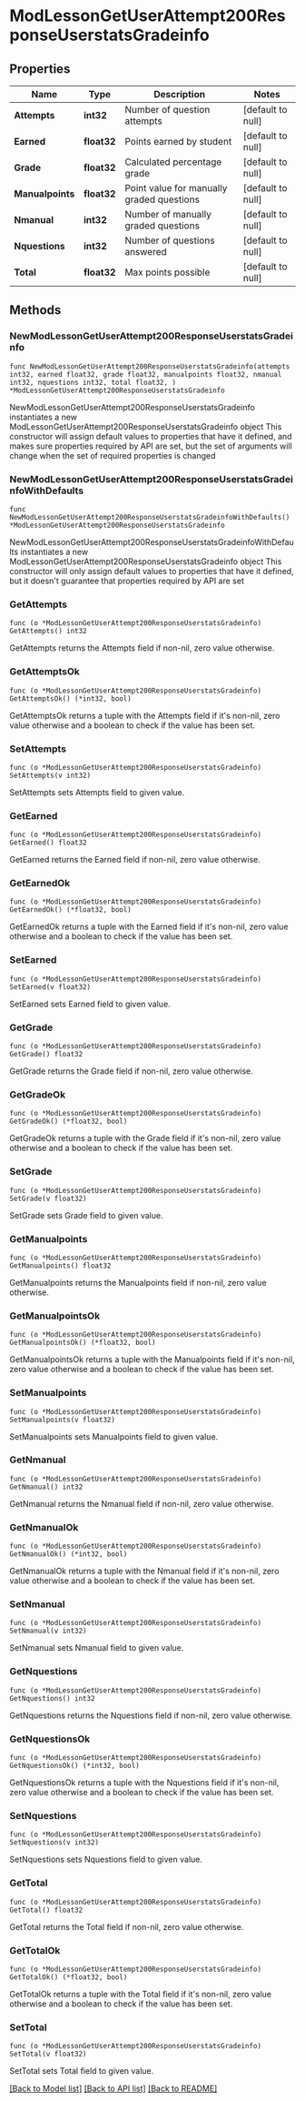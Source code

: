 # ModLessonGetUserAttempt200ResponseUserstatsGradeinfo

## Properties

Name | Type | Description | Notes
------------ | ------------- | ------------- | -------------
**Attempts** | **int32** | Number of question attempts | [default to null]
**Earned** | **float32** | Points earned by student | [default to null]
**Grade** | **float32** | Calculated percentage grade | [default to null]
**Manualpoints** | **float32** | Point value for manually graded questions | [default to null]
**Nmanual** | **int32** | Number of manually graded questions | [default to null]
**Nquestions** | **int32** | Number of questions answered | [default to null]
**Total** | **float32** | Max points possible | [default to null]

## Methods

### NewModLessonGetUserAttempt200ResponseUserstatsGradeinfo

`func NewModLessonGetUserAttempt200ResponseUserstatsGradeinfo(attempts int32, earned float32, grade float32, manualpoints float32, nmanual int32, nquestions int32, total float32, ) *ModLessonGetUserAttempt200ResponseUserstatsGradeinfo`

NewModLessonGetUserAttempt200ResponseUserstatsGradeinfo instantiates a new ModLessonGetUserAttempt200ResponseUserstatsGradeinfo object
This constructor will assign default values to properties that have it defined,
and makes sure properties required by API are set, but the set of arguments
will change when the set of required properties is changed

### NewModLessonGetUserAttempt200ResponseUserstatsGradeinfoWithDefaults

`func NewModLessonGetUserAttempt200ResponseUserstatsGradeinfoWithDefaults() *ModLessonGetUserAttempt200ResponseUserstatsGradeinfo`

NewModLessonGetUserAttempt200ResponseUserstatsGradeinfoWithDefaults instantiates a new ModLessonGetUserAttempt200ResponseUserstatsGradeinfo object
This constructor will only assign default values to properties that have it defined,
but it doesn't guarantee that properties required by API are set

### GetAttempts

`func (o *ModLessonGetUserAttempt200ResponseUserstatsGradeinfo) GetAttempts() int32`

GetAttempts returns the Attempts field if non-nil, zero value otherwise.

### GetAttemptsOk

`func (o *ModLessonGetUserAttempt200ResponseUserstatsGradeinfo) GetAttemptsOk() (*int32, bool)`

GetAttemptsOk returns a tuple with the Attempts field if it's non-nil, zero value otherwise
and a boolean to check if the value has been set.

### SetAttempts

`func (o *ModLessonGetUserAttempt200ResponseUserstatsGradeinfo) SetAttempts(v int32)`

SetAttempts sets Attempts field to given value.


### GetEarned

`func (o *ModLessonGetUserAttempt200ResponseUserstatsGradeinfo) GetEarned() float32`

GetEarned returns the Earned field if non-nil, zero value otherwise.

### GetEarnedOk

`func (o *ModLessonGetUserAttempt200ResponseUserstatsGradeinfo) GetEarnedOk() (*float32, bool)`

GetEarnedOk returns a tuple with the Earned field if it's non-nil, zero value otherwise
and a boolean to check if the value has been set.

### SetEarned

`func (o *ModLessonGetUserAttempt200ResponseUserstatsGradeinfo) SetEarned(v float32)`

SetEarned sets Earned field to given value.


### GetGrade

`func (o *ModLessonGetUserAttempt200ResponseUserstatsGradeinfo) GetGrade() float32`

GetGrade returns the Grade field if non-nil, zero value otherwise.

### GetGradeOk

`func (o *ModLessonGetUserAttempt200ResponseUserstatsGradeinfo) GetGradeOk() (*float32, bool)`

GetGradeOk returns a tuple with the Grade field if it's non-nil, zero value otherwise
and a boolean to check if the value has been set.

### SetGrade

`func (o *ModLessonGetUserAttempt200ResponseUserstatsGradeinfo) SetGrade(v float32)`

SetGrade sets Grade field to given value.


### GetManualpoints

`func (o *ModLessonGetUserAttempt200ResponseUserstatsGradeinfo) GetManualpoints() float32`

GetManualpoints returns the Manualpoints field if non-nil, zero value otherwise.

### GetManualpointsOk

`func (o *ModLessonGetUserAttempt200ResponseUserstatsGradeinfo) GetManualpointsOk() (*float32, bool)`

GetManualpointsOk returns a tuple with the Manualpoints field if it's non-nil, zero value otherwise
and a boolean to check if the value has been set.

### SetManualpoints

`func (o *ModLessonGetUserAttempt200ResponseUserstatsGradeinfo) SetManualpoints(v float32)`

SetManualpoints sets Manualpoints field to given value.


### GetNmanual

`func (o *ModLessonGetUserAttempt200ResponseUserstatsGradeinfo) GetNmanual() int32`

GetNmanual returns the Nmanual field if non-nil, zero value otherwise.

### GetNmanualOk

`func (o *ModLessonGetUserAttempt200ResponseUserstatsGradeinfo) GetNmanualOk() (*int32, bool)`

GetNmanualOk returns a tuple with the Nmanual field if it's non-nil, zero value otherwise
and a boolean to check if the value has been set.

### SetNmanual

`func (o *ModLessonGetUserAttempt200ResponseUserstatsGradeinfo) SetNmanual(v int32)`

SetNmanual sets Nmanual field to given value.


### GetNquestions

`func (o *ModLessonGetUserAttempt200ResponseUserstatsGradeinfo) GetNquestions() int32`

GetNquestions returns the Nquestions field if non-nil, zero value otherwise.

### GetNquestionsOk

`func (o *ModLessonGetUserAttempt200ResponseUserstatsGradeinfo) GetNquestionsOk() (*int32, bool)`

GetNquestionsOk returns a tuple with the Nquestions field if it's non-nil, zero value otherwise
and a boolean to check if the value has been set.

### SetNquestions

`func (o *ModLessonGetUserAttempt200ResponseUserstatsGradeinfo) SetNquestions(v int32)`

SetNquestions sets Nquestions field to given value.


### GetTotal

`func (o *ModLessonGetUserAttempt200ResponseUserstatsGradeinfo) GetTotal() float32`

GetTotal returns the Total field if non-nil, zero value otherwise.

### GetTotalOk

`func (o *ModLessonGetUserAttempt200ResponseUserstatsGradeinfo) GetTotalOk() (*float32, bool)`

GetTotalOk returns a tuple with the Total field if it's non-nil, zero value otherwise
and a boolean to check if the value has been set.

### SetTotal

`func (o *ModLessonGetUserAttempt200ResponseUserstatsGradeinfo) SetTotal(v float32)`

SetTotal sets Total field to given value.



[[Back to Model list]](../README.md#documentation-for-models) [[Back to API list]](../README.md#documentation-for-api-endpoints) [[Back to README]](../README.md)


